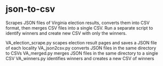 # json-to-csv
Scrapes JSON files of Virginia election results, converts them into CSV format, then merges CSV files into a single CSV. Run a separate script to identify winners and create new CSV with only the winners.


VA_election_scrape.py scapes election result pages and saves a JSON file of each locality
VA_json2csv.py converts JSON files in the same directory to CSVs
VA_merged.py merges JSON files in the same directory to a single CSV
VA_winners.py identifies winners and creates a new CSV of winners

